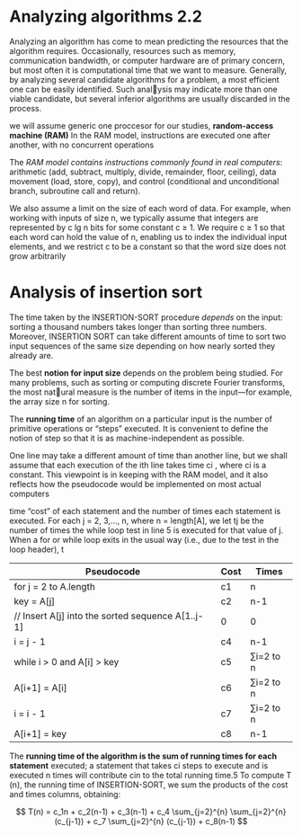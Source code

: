 

# Analyzing algorithms 2.2


Analyzing an algorithm has come to mean predicting the resources that the algorithm requires. Occasionally, resources such as memory, communication bandwidth, or computer hardware are of primary concern, but most often it is computational time that we want to measure. Generally, by analyzing several candidate
algorithms for a problem, a most efficient one can be easily identified. Such analysis may indicate more than one viable candidate, but several inferior algorithms
are usually discarded in the process.

we will assume generic one proccesor for our studies, **random-access machine (RAM)**  In the RAM model, instructions are executed one after another, with no concurrent operations

The *RAM model contains instructions commonly found in real computers*: arithmetic (add, subtract, multiply, divide, remainder, floor, ceiling), data
movement (load, store, copy), and control (conditional and unconditional branch,
subroutine call and return).

We also assume a limit on the size of each word of data. For
example, when working with inputs of size n, we typically assume that integers are
represented by c lg n bits for some constant c ≥ 1. We require c ≥ 1 so that each
word can hold the value of n, enabling us to index the individual input elements,
and we restrict c to be a constant so that the word size does not grow arbitrarily


# Analysis of insertion sort

The time taken by the INSERTION-SORT procedure *depends* on the input: sorting a
thousand numbers takes longer than sorting three numbers. Moreover, INSERTION SORT can take different amounts of time to sort two input sequences of the same
size depending on how nearly sorted they already are.

The best **notion for input size** depends on the problem being studied. For many
problems, such as sorting or computing discrete Fourier transforms, the most natural measure is the number of items in the input—for example, the array size n
for sorting.

The **running time** of an algorithm on a particular input is the number of primitive
operations or “steps” executed. It is convenient to define the notion of step so
that it is as machine-independent as possible.

One line may take a different amount of time than another line, but
we shall assume that each execution of the ith line takes time ci , where ci is a
constant. This viewpoint is in keeping with the RAM model, and it also reflects
how the pseudocode would be implemented on most actual computers


time “cost”
of each statement and the number of times each statement is executed. For each
j = 2, 3,..., n, where n = length[A], we let tj be the number of times the while
loop test in line 5 is executed for that value of j. When a for or while loop exits in
the usual way (i.e., due to the test in the loop header), t


| Pseudocode | Cost | Times |
| --- | --- | --- |
| for j = 2 to A.length | c1 | n |
|   key = A[j] | c2 | n-1 |
|   // Insert A[j] into the sorted sequence A[1..j-1] | 0 | 0 |
|   i = j - 1 | c4 | n-1 |
|   while i > 0 and A[i] > key | c5 | ∑i=2 to n |
|     A[i+1] = A[i] | c6 | ∑i=2 to n |
|     i = i - 1 | c7 | ∑i=2 to n |
|   A[i+1] = key | c8 | n-1 |


The **running time of the algorithm is the sum of running times for each statement**
executed; a statement that takes ci steps to execute and is executed n times will
contribute cin to the total running time.5 To compute T (n), the running time of
INSERTION-SORT, we sum the products of the cost and times columns, obtaining:

$$
T(n) = c_1n + c_2(n-1) + c_3(n-1) + c_4 \sum_{j=2}^{n} \sum_{j=2}^{n} (c_{j-1}) + c_7 \sum_{j=2}^{n} (c_{j-1}) + c_8(n-1)
$$









